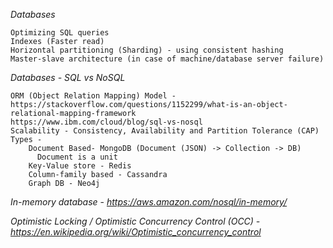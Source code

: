 
    
*Databases*

    Optimizing SQL queries
    Indexes (Faster read)
    Horizontal partitioning (Sharding) - using consistent hashing
    Master-slave architecture (in case of machine/database server failure)
    
*Databases - SQL vs NoSQL*

    ORM (Object Relation Mapping) Model - https://stackoverflow.com/questions/1152299/what-is-an-object-relational-mapping-framework
    https://www.ibm.com/cloud/blog/sql-vs-nosql
    Scalability - Consistency, Availability and Partition Tolerance (CAP)
    Types - 
        Document Based- MongoDB (Document (JSON) -> Collection -> DB)
          Document is a unit
        Key-Value store - Redis
        Column-family based - Cassandra
        Graph DB - Neo4j
    
*In-memory database* - *https://aws.amazon.com/nosql/in-memory/*

*Optimistic Locking / Optimistic Concurrency Control (OCC) - https://en.wikipedia.org/wiki/Optimistic_concurrency_control*

